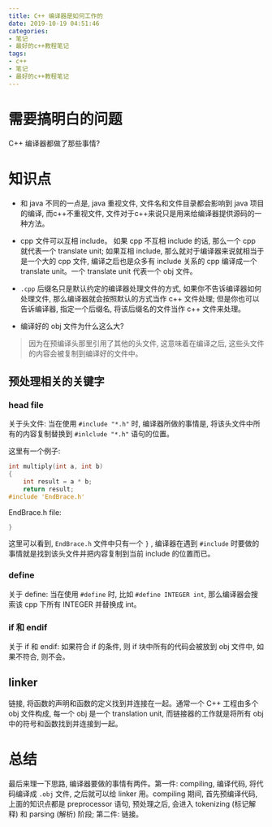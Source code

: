 ```yaml
---
title: C++ 编译器是如何工作的
date: 2019-10-19 04:51:46
categories:
- 笔记
- 最好的c++教程笔记
tags:
- c++
- 笔记
- 最好的c++教程笔记
---
```


# 需要搞明白的问题

C++ 编译器都做了那些事情?

# 知识点

* 和 java 不同的一点是, java 重视文件, 文件名和文件目录都会影响到 java 项目的编译, 而c++不重视文件, 文件对于c++来说只是用来给编译器提供源码的一种方法。

* cpp 文件可以互相 include。 如果 cpp 不互相 include 的话, 那么一个 cpp 就代表一个 translate unit; 如果互相 include, 那么就对于编译器来说就相当于是一个大的 cpp 文件, 编译之后也是众多有 include 关系的 cpp 编译成一个 translate unit。一个 translate unit 代表一个 obj 文件。

<!--more-->

* `.cpp` 后缀名只是默认约定的编译器处理文件的方式, 如果你不告诉编译器如何处理文件, 那么编译器就会按照默认的方式当作 c++ 文件处理; 但是你也可以告诉编译器, 指定一个后缀名, 将该后缀名的文件当作 c++ 文件来处理。

* 编译好的 obj 文件为什么这么大?
> 因为在预编译头那里引用了其他的头文件, 这意味着在编译之后, 这些头文件的内容会被复制到编译好的文件中。

## 预处理相关的关键字

### head file

关于头文件: 当在使用 `#include "*.h"` 时, 编译器所做的事情是, 将该头文件中所有的内容复制替换到 `#inlclude "*.h"` 语句的位置。

这里有一个例子:

```c++
int multiply(int a, int b)
{
	int result = a * b;
	return result;
#include 'EndBrace.h'
```

EndBrace.h file:

```h
}
```

这里可以看到, `EndBrace.h` 文件中只有一个 `}` , 编译器在遇到 `#include` 时要做的事情就是找到该头文件并把内容复制到当前 include 的位置而已。

### define

关于 define: 当在使用 `#define` 时, 比如 `#define INTEGER int`, 那么编译器会搜索该 cpp 下所有 INTEGER 并替换成 int。

### if 和 endif

关于 if 和 endif: 如果符合 if 的条件, 则 if 块中所有的代码会被放到 obj 文件中, 如果不符合, 则不会。

## linker

链接, 将函数的声明和函数的定义找到并连接在一起。通常一个 C++ 工程由多个 obj 文件构成, 每一个 obj 是一个 translation unit, 而链接器的工作就是将所有 obj 中的符号和函数找到并连接到一起。

# 总结

最后来理一下思路, 编译器要做的事情有两件。第一件: compiling, 编译代码, 将代码编译成 `.obj` 文件, 之后就可以给 linker 用。compiling 期间, 首先预编译代码, 上面的知识点都是 preprocessor 语句, 预处理之后, 会进入 tokenizing (标记解释) 和 parsing (解析) 阶段; 第二件: 链接。

